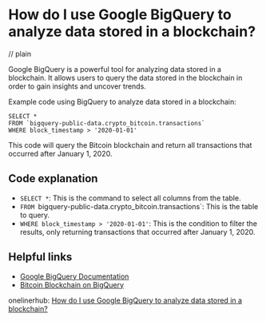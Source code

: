 # How do I use Google BigQuery to analyze data stored in a blockchain?
// plain

Google BigQuery is a powerful tool for analyzing data stored in a blockchain. It allows users to query the data stored in the blockchain in order to gain insights and uncover trends.

Example code using BigQuery to analyze data stored in a blockchain:

```
SELECT *
FROM `bigquery-public-data.crypto_bitcoin.transactions`
WHERE block_timestamp > '2020-01-01'
```

This code will query the Bitcoin blockchain and return all transactions that occurred after January 1, 2020.

## Code explanation


- `SELECT *`: This is the command to select all columns from the table.
- `FROM `bigquery-public-data.crypto_bitcoin.transactions`: This is the table to query.
- `WHERE block_timestamp > '2020-01-01'`: This is the condition to filter the results, only returning transactions that occurred after January 1, 2020.

## Helpful links

- [Google BigQuery Documentation](https://cloud.google.com/bigquery/docs)
- [Bitcoin Blockchain on BigQuery](https://cloud.google.com/bigquery/public-data/crypto-bitcoin)

onelinerhub: [How do I use Google BigQuery to analyze data stored in a blockchain?](https://onelinerhub.com/google-big-query/how-do-i-use-google-bigquery-to-analyze-data-stored-in-a-blockchain)